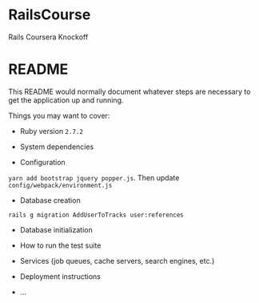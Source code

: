 # RailsCourse
Rails Coursera Knockoff
# README

This README would normally document whatever steps are necessary to get the
application up and running.

Things you may want to cover:

* Ruby version
`2.7.2`

* System dependencies

* Configuration

`yarn add bootstrap jquery popper.js`. Then update `config/webpack/environment.js`

* Database creation

`rails g migration AddUserToTracks user:references`

* Database initialization

* How to run the test suite

* Services (job queues, cache servers, search engines, etc.)

* Deployment instructions

* ...
